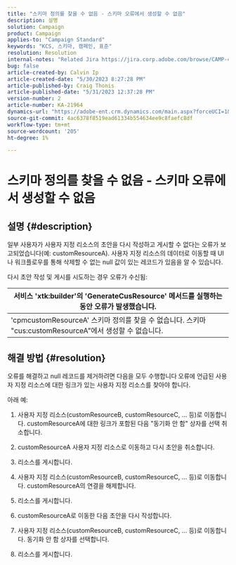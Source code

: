 ```yaml
---
title: "스키마 정의를 찾을 수 없음 - 스키마 오류에서 생성할 수 없음"
description: 설명
solution: Campaign
product: Campaign
applies-to: "Campaign Standard"
keywords: "KCS, 스키마, 캠페인, 표준"
resolution: Resolution
internal-notes: "Related Jira https://jira.corp.adobe.com/browse/CAMP-48246"
bug: false
article-created-by: Calvin Ip
article-created-date: "5/30/2023 8:27:28 PM"
article-published-by: Craig Thonis
article-published-date: "5/31/2023 12:37:28 PM"
version-number: 2
article-number: KA-21964
dynamics-url: "https://adobe-ent.crm.dynamics.com/main.aspx?forceUCI=1&pagetype=entityrecord&etn=knowledgearticle&id=5439f063-28ff-ed11-8f6e-6045bd006268"
source-git-commit: 4ac6378f8519ead61334b554634ee9c8faefc8df
workflow-type: tm+mt
source-wordcount: '205'
ht-degree: 1%

---
```


# 스키마 정의를 찾을 수 없음 - 스키마 오류에서 생성할 수 없음

## 설명 {#description}


일부 사용자가 사용자 지정 리소스의 초안을 다시 작성하고 게시할 수 없다는 오류가 보고되었습니다(예: customResourceA). 사용자 지정 리소스의 데이터로 이동할 때 UI나 워크플로우를 통해 삭제할 수 없는 null 값이 있는 레코드가 있음을 알 수 있습니다.



다시 초안 작성 및 게시를 시도하는 경우 오류가 수신됨:


| 서비스 &#39;xtk:builder&#39;의 &#39;GenerateCusResource&#39; 메서드를 실행하는 동안 오류가 발생했습니다. |
| --- |
| &#39;cpmcustomResourceA&#39; 스키마 정의를 찾을 수 없습니다. 스키마 &quot;cus:customResourceA&quot;에서 생성할 수 없습니다. |





## 해결 방법 {#resolution}


오류를 해결하고 null 레코드를 제거하려면 다음을 모두 수행합니다<b> </b>오류에 언급된 사용자 지정 리소스에 대한 링크가 있는 사용자 지정 리소스를 찾아야 합니다.

아래 예:

1) 사용자 지정 리소스(customResourceB, customResourceC, ... 등)로 이동합니다. customResourceA에 대한 링크가 포함된 다음 &quot;동기화 안 함&quot; 상자를 선택 취소합니다.

2) customResourceA 사용자 지정 리소스로 이동하고 다시 초안을 취소합니다.

3) 리소스를 게시합니다.

4) 사용자 지정 리소스(customResourceB, customResourceC, ... 등)로 이동합니다. customResourceA의 연결을 해제합니다.

5) 리소스를 게시합니다.

6) customResourceA로 이동한 다음 초안을 다시 작성합니다.

7) 사용자 지정 리소스(customResourceB, customResourceC, ... 등)로 이동합니다. 동기화 안 함 상자를 선택합니다.

8) 리소스를 게시합니다.
